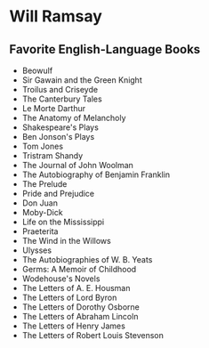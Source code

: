 # Will Ramsay

## Favorite English-Language Books
* Beowulf
* Sir Gawain and the Green Knight
* Troilus and Criseyde
* The Canterbury Tales
* Le Morte Darthur
* The Anatomy of Melancholy 
* Shakespeare's Plays
* Ben Jonson's Plays
* Tom Jones
* Tristram Shandy
* The Journal of John Woolman
* The Autobiography of Benjamin Franklin
* The Prelude
* Pride and Prejudice
* Don Juan
* Moby-Dick
* Life on the Mississippi
* Praeterita 
* The Wind in the Willows
* Ulysses
* The Autobiographies of W. B. Yeats
* Germs: A Memoir of Childhood
* Wodehouse's Novels
* The Letters of A. E. Housman
* The Letters of Lord Byron
* The Letters of Dorothy Osborne
* The Letters of Abraham Lincoln
* The Letters of Henry James
* The Letters of Robert Louis Stevenson
